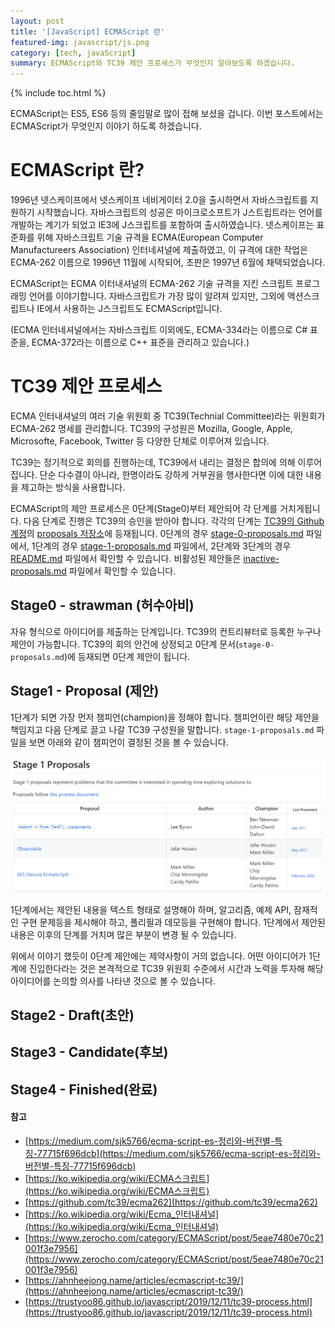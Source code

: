 ```yaml
---
layout: post
title: '[JavaScript] ECMAScript 란'
featured-img: javascript/js.png
category: [tech, javaScript]
summary: ECMAScript와 TC39 제안 프로세스가 무엇인지 알아보도록 하겠습니다.
---
```

{% include toc.html %}

ECMAScript는 ES5, ES6 등의 줄임말로 많이 접해 보셨을 겁니다. 이번 포스트에서는 ECMAScript가 무엇인지 이야기 하도록 하겠습니다.

# ECMAScript 란?
1996년 넷스케이프에서 넷스케이프 네비게이터 2.0을 출시하면서 자바스크립트를 지원하기 시작했습니다. 자바스크립트의 성공은 마이크로소프트가 J스트립트라는 언어를 개발하는 계기가 되었고 IE3에 J스크립트를 포함하여 출시하였습니다. 넷스케이프는 표준화를 위해 자바스크립트 기술 규격을 ECMA(European Computer Manufactureers Association) 인터네셔널에 제출하였고, 이 규격에 대한 작업은 ECMA-262 이름으로 1996년 11월에 시작되어, 초판은 1997년 6월에 채택되었습니다.

ECMAScript는 ECMA 이터내셔널의 ECMA-262 기술 규격을 지킨 스크립트 프로그래밍 언어를 이야기합니다. 자바스크립트가 가장 많이 알려져 있지만, 그외에 액션스크립트나 IE에서 사용하는 J스크립트도 ECMAScript입니다.

(ECMA 인터네셔널에서는 자바스크립트 이외에도, ECMA-334라는 이름으로 C# 표준을, ECMA-372라는 이름으로 C++ 표준을 관리하고 있습니다.)

# TC39 제안 프로세스
ECMA 인터내셔널의 여러 기술 위원회 중 TC39(Technial Committee)라는 위원회가 ECMA-262 명세를 관리합니다. TC39의 구성원은 Mozilla, Google, Apple, Microsofte, Facebook, Twitter 등 다양한 단체로 이루어져 있습니다.

TC39는 정기적으로 회의를 진행하는데, TC39에서 내리는 결정은 합의에 의해 이루어집니다. 단순 다수결이 아니라, 한명이라도 강하게 거부권을 행사한다면 이에 대한 내용을 제고하는 방식을 사용합니다.

ECMAScript의 제안 프로세스은 0단계(Stage0)부터 제안되어 각 단계를 거치게됩니다. 다음 단계로 진행은 TC39의 승인을 받아야 합니다. 각각의 단계는 [TC39의 Github 계정](https://github.com/tc39)의 [proposals 저장소](https://github.com/tc39/proposals)에 등재됩니다. 0단계의 경우 [stage-0-proposals.md](https://github.com/tc39/proposals/blob/master/stage-0-proposals.md) 파일에서, 1단계의 경우 [stage-1-proposals.md](https://github.com/tc39/proposals/blob/master/stage-1-proposals.md) 파일에서, 2단계와 3단계의 경우 [README.md](https://github.com/tc39/proposals/blob/master/README.md) 파일에서 확인할 수 있습니다. 비활성된 제안들은 [inactive-proposals.md](https://github.com/tc39/proposals/blob/master/inactive-proposals.md) 파일에서 확인할 수 있습니다.

## Stage0 - strawman (허수아비)
자유 형식으로 아이디어를 제출하는 단계입니다. TC39의 컨트리뷰터로 등록한 누구나 제안이 가능합니다. TC39의 회의 안건에 상정되고 0단계 문서(`stage-0-proposals.md`)에 등재되면 0단계 제안이 됩니다.

## Stage1 - Proposal (제안)
1단계가 되면 가장 먼저 챔피언(champion)을 정해야 합니다. 챔피언이란 해당 제안을 책임지고 다음 단계로 끌고 나갈 TC39 구성원을 말합니다. `stage-1-proposals.md` 파일을 보면 아래와 같이 챔피언이 결정된 것을 볼 수 있습니다.

![Proposal 챔피언](/assets/img/posts/javascript/tc39_proposal_1_champion.png)

1단계에서는 제안된 내용을 텍스트 형태로 설명해야 하며, 알고리즘, 예제 API, 잠재적인 구현 문제등을 제시해야 하고, 폴리필과 데모등을 구현해야 합니다. 1단계에서 제안된 내용은 이후의 단계를 거치며 많은 부분이 변경 될 수 있습니다.

위에서 이야기 했듯이 0단계 제안에는 제약사항이 거의 없습니다. 어떤 아이디어가 1단계에 진입한다라는 것은 본격적으로 TC39 위원회 수준에서 시간과 노력을 투자해 해당 아이디어를 논의할 의사를 나타낸 것으로 볼 수 있습니다.

## Stage2 - Draft(초안)

## Stage3 - Candidate(후보)

## Stage4 - Finished(완료)

#### 참고
- [https://medium.com/sjk5766/ecma-script-es-정리와-버전별-특징-77715f696dcb](https://medium.com/sjk5766/ecma-script-es-정리와-버전별-특징-77715f696dcb)
- [https://ko.wikipedia.org/wiki/ECMA스크립트](https://ko.wikipedia.org/wiki/ECMA스크립트)
- [https://github.com/tc39/ecma262](https://github.com/tc39/ecma262)
- [https://ko.wikipedia.org/wiki/Ecma_인터내셔널](https://ko.wikipedia.org/wiki/Ecma_인터내셔널)
- [https://www.zerocho.com/category/ECMAScript/post/5eae7480e70c21001f3e7956](https://www.zerocho.com/category/ECMAScript/post/5eae7480e70c21001f3e7956)
- [https://ahnheejong.name/articles/ecmascript-tc39/](https://ahnheejong.name/articles/ecmascript-tc39/)
- [https://trustyoo86.github.io/javascript/2019/12/11/tc39-process.html](https://trustyoo86.github.io/javascript/2019/12/11/tc39-process.html)